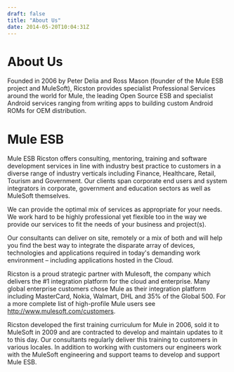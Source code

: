 ```yaml
---
draft: false
title: "About Us"
date: 2014-05-20T10:04:31Z
---
```

# About Us

Founded in 2006 by Peter Delia and Ross Mason (founder of the Mule ESB project and MuleSoft), Ricston provides specialist Professional Services around the world for Mule, the leading Open Source ESB and specialist Android services ranging from writing apps to building custom Android ROMs for OEM distribution.

# Mule ESB
Mule ESB
Ricston offers consulting, mentoring, training and software development services in line with industry best practice to customers in a diverse range of industry verticals including Finance, Healthcare, Retail, Tourism and Government. Our clients span corporate end users and system integrators in corporate, government and education sectors as well as MuleSoft themselves.

We can provide the optimal mix of services as appropriate for your needs. We work hard to be highly professional yet flexible too in the way we provide our services to fit the needs of your business and project(s).

Our consultants can deliver on site, remotely or a mix of both and will help you find the best way to integrate the disparate array of devices, technologies and applications required in today's demanding work environment – including applications hosted in the Cloud.

Ricston is a proud strategic partner with Mulesoft, the company which delivers the #1 integration platform for the cloud and enterprise. Many global enterprise customers chose Mule as their integration platform including MasterCard, Nokia, Walmart, DHL and 35% of the Global 500. For a more complete list of high-profile Mule users see http://www.mulesoft.com/customers.

Ricston developed the first training curriculum for Mule in 2006, sold it to MuleSoft in 2009 and are contracted to develop and maintain updates to it to this day. Our consultants regularly deliver this training to customers in various locales. In addition to working with customers our engineers work with the MuleSoft engineering and support teams to develop and support Mule ESB.

